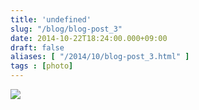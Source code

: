 ```yaml
---
title: 'undefined'
slug: "/blog/blog-post_3"
date: 2014-10-22T18:24:00.000+09:00
draft: false
aliases: [ "/2014/10/blog-post_3.html" ]
tags : [photo]
---
```


  
![](http://68.media.tumblr.com/53d12c82391864d5cadf0ac02afe8799/tumblr_ndutkbOqTy1rwrdpxo1_1280.jpg)
